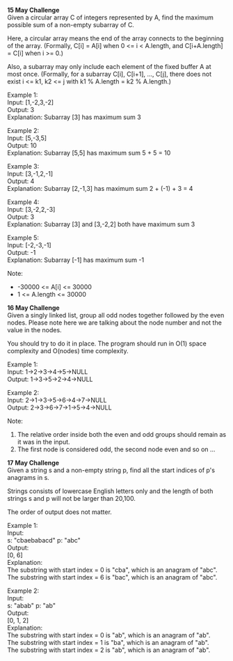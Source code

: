<strong> 15 May Challenge</strong></br>
Given a circular array C of integers represented by A, find the maximum possible sum of a non-empty subarray of C.

Here, a circular array means the end of the array connects to the beginning of the array.  (Formally, C[i] = A[i] when 0 <= i < A.length, and C[i+A.length] = C[i] when i >= 0.)

Also, a subarray may only include each element of the fixed buffer A at most once.  (Formally, for a subarray C[i], C[i+1], ..., C[j], there does not exist i <= k1, k2 <= j with k1 % A.length = k2 % A.length.)
</br>
 

Example 1:</br>
Input: [1,-2,3,-2]</br>
Output: 3</br>
Explanation: Subarray [3] has maximum sum 3</br>

Example 2:</br>
Input: [5,-3,5]</br>
Output: 10</br>
Explanation: Subarray [5,5] has maximum sum 5 + 5 = 10</br>

Example 3:</br>
Input: [3,-1,2,-1]</br>
Output: 4</br>
Explanation: Subarray [2,-1,3] has maximum sum 2 + (-1) + 3 = 4</br>

Example 4:</br>
Input: [3,-2,2,-3]</br>
Output: 3</br>
Explanation: Subarray [3] and [3,-2,2] both have maximum sum 3</br>

Example 5:</br>
Input: [-2,-3,-1]</br>
Output: -1</br>
Explanation: Subarray [-1] has maximum sum -1</br>
 

Note:</br>
<ul>
<li>-30000 <= A[i] <= 30000</li>
<li>1 <= A.length <= 30000</li>
</ul>

<strong> 16 May Challenge</strong></br>
Given a singly linked list, group all odd nodes together followed by the even nodes. Please note here we are talking about the node number and not the value in the nodes.</br>

You should try to do it in place. The program should run in O(1) space complexity and O(nodes) time complexity.</br>

Example 1:</br>
Input: 1->2->3->4->5->NULL</br>
Output: 1->3->5->2->4->NULL</br>

Example 2:</br>
Input: 2->1->3->5->6->4->7->NULL</br>
Output: 2->3->6->7->1->5->4->NULL</br>

Note:
1. The relative order inside both the even and odd groups should remain as it was in the input.
2. The first node is considered odd, the second node even and so on ...

<strong>17 May Challenge</strong></br>
Given a string s and a non-empty string p, find all the start indices of p's anagrams in s.

Strings consists of lowercase English letters only and the length of both strings s and p will not be larger than 20,100.

The order of output does not matter.</br>

Example 1:</br>
Input:</br>
s: "cbaebabacd" p: "abc"</br>
Output:</br>
[0, 6]</br>
Explanation:</br>
The substring with start index = 0 is "cba", which is an anagram of "abc".</br>
The substring with start index = 6 is "bac", which is an anagram of "abc".</br>

Example 2:</br>
Input:</br>
s: "abab" p: "ab"</br>
Output:</br>
[0, 1, 2]</br>
Explanation:</br>
The substring with start index = 0 is "ab", which is an anagram of "ab".</br>
The substring with start index = 1 is "ba", which is an anagram of "ab".</br>
The substring with start index = 2 is "ab", which is an anagram of "ab".</br>
